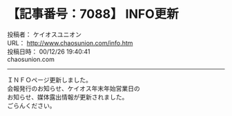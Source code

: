 # 【記事番号：7088】 INFO更新

投稿者： ケイオスユニオン  
URL： http://www.chaosunion.com/info.htm  
投稿日時： 00/12/26 19:40:41  
chaosunion.com

---

ＩＮＦＯページ更新しました。  
会報発行のお知らせ、ケイオス年末年始営業日の  
お知らせ、媒体露出情報が更新されました。  
ごらんください。